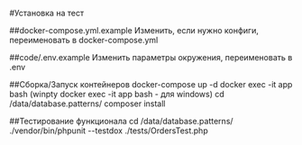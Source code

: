 #Установка на тест

##docker-compose.yml.example
Изменить, если нужно конфиги, переименовать в docker-compose.yml

##code/.env.example
Изменить параметры окружения, переименовать в .env

##Сборка/Запуск контейнеров
docker-compose up -d
docker exec -it app bash (winpty docker exec -it app bash - для windows)
cd /data/database.patterns/
composer install

##Тестирование функционала
cd /data/database.patterns/
./vendor/bin/phpunit --testdox ./tests/OrdersTest.php